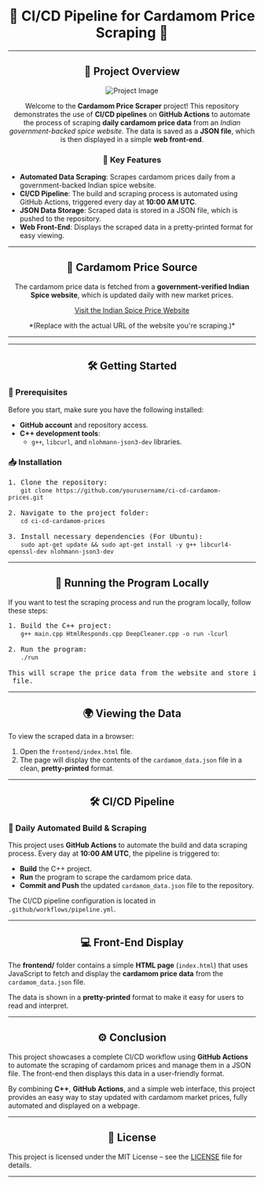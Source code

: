 <h1 align="center">🍃 CI/CD Pipeline for Cardamom Price Scraping 🍃</h1>

<hr />

<h2 align="center">📖 Project Overview</h2>

<p align="center">
  <img src="https://via.placeholder.com/800x400/2d2d2d/ffffff?text=Cardamom+Price+Scraper" alt="Project Image"/>
</p>

<p align="center">
  Welcome to the <strong>Cardamom Price Scraper</strong> project! This repository demonstrates the use of <strong>CI/CD pipelines</strong> on <strong>GitHub Actions</strong> to automate the process of scraping <strong>daily cardamom price data</strong> from an <em>Indian government-backed spice website</em>. The data is saved as a <strong>JSON file</strong>, which is then displayed in a simple <strong>web front-end</strong>.
</p>

<h3 align="center">🌟 Key Features</h3>
<ul>
  <li><strong>Automated Data Scraping</strong>: Scrapes cardamom prices daily from a government-backed Indian spice website.</li>
  <li><strong>CI/CD Pipeline</strong>: The build and scraping process is automated using GitHub Actions, triggered every day at <strong>10:00 AM UTC</strong>.</li>
  <li><strong>JSON Data Storage</strong>: Scraped data is stored in a JSON file, which is pushed to the repository.</li>
  <li><strong>Web Front-End</strong>: Displays the scraped data in a pretty-printed format for easy viewing.</li>
</ul>

<hr />

<h2 align="center">🔗 Cardamom Price Source</h2>

<p align="center">
  The cardamom price data is fetched from a <strong>government-verified Indian Spice website</strong>, which is updated daily with new market prices.
</p>

<p align="center">
  <a href="https://www.indianspiceprices.gov.in" target="_blank">
    Visit the Indian Spice Price Website
  </a>
</p>

<p align="center">
  *(Replace with the actual URL of the website you're scraping.)*
</p>

<hr />


<hr />

<h2 align="center">🛠️ Getting Started</h2>

<h3>🔧 Prerequisites</h3>
<p>Before you start, make sure you have the following installed:</p>
<ul>
  <li><strong>GitHub account</strong> and repository access.</li>
  <li><strong>C++ development tools</strong>:
    <ul>
      <li><code>g++</code>, <code>libcurl</code>, and <code>nlohmann-json3-dev</code> libraries.</li>
    </ul>
  </li>
</ul>

<h3>📥 Installation</h3>

<pre>
1. Clone the repository:
   <code>git clone https://github.com/yourusername/ci-cd-cardamom-prices.git</code>

2. Navigate to the project folder:
   <code>cd ci-cd-cardamom-prices</code>

3. Install necessary dependencies (For Ubuntu):
   <code>sudo apt-get update && sudo apt-get install -y g++ libcurl4-openssl-dev nlohmann-json3-dev</code>
</pre>

<hr />

<h2 align="center">🚀 Running the Program Locally</h2>

<p>If you want to test the scraping process and run the program locally, follow these steps:</p>

<pre>
1. Build the C++ project:
   <code>g++ main.cpp HtmlResponds.cpp DeepCleaner.cpp -o run -lcurl</code>

2. Run the program:
   <code>./run</code>

This will scrape the price data from the website and store it in the <code>cardamom_data.json</code> file.
</pre>

<hr />

<h2 align="center">🌍 Viewing the Data</h2>

<p>To view the scraped data in a browser:</p>
<ol>
  <li>Open the <code>frontend/index.html</code> file.</li>
  <li>The page will display the contents of the <code>cardamom_data.json</code> file in a clean, <strong>pretty-printed</strong> format.</li>
</ol>

<hr />

<h2 align="center">🛠️ CI/CD Pipeline</h2>

<h3>📅 Daily Automated Build & Scraping</h3>

<p>This project uses <strong>GitHub Actions</strong> to automate the build and data scraping process. Every day at <strong>10:00 AM UTC</strong>, the pipeline is triggered to:</p>
<ul>
  <li><strong>Build</strong> the C++ project.</li>
  <li><strong>Run</strong> the program to scrape the cardamom price data.</li>
  <li><strong>Commit and Push</strong> the updated <code>cardamom_data.json</code> file to the repository.</li>
</ul>

<p>The CI/CD pipeline configuration is located in <code>.github/workflows/pipeline.yml</code>.</p>

<hr />

<h2 align="center">💻 Front-End Display</h2>

<p>The <strong>frontend/</strong> folder contains a simple <strong>HTML page</strong> (<code>index.html</code>) that uses JavaScript to fetch and display the <strong>cardamom price data</strong> from the <code>cardamom_data.json</code> file.</p>

<p>The data is shown in a <strong>pretty-printed</strong> format to make it easy for users to read and interpret.</p>

<hr />

<h2 align="center">⚙️ Conclusion</h2>

<p>This project showcases a complete CI/CD workflow using <strong>GitHub Actions</strong> to automate the scraping of cardamom prices and manage them in a JSON file. The front-end then displays this data in a user-friendly format.</p>

<p>By combining <strong>C++</strong>, <strong>GitHub Actions</strong>, and a simple web interface, this project provides an easy way to stay updated with cardamom market prices, fully automated and displayed on a webpage.</p>

<hr />

<h2 align="center">📜 License</h2>

<p>This project is licensed under the MIT License – see the <a href="LICENSE">LICENSE</a> file for details.</p>

---


